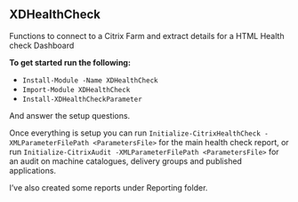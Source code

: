 ## XDHealthCheck

Functions to connect to a Citrix Farm and extract details for a HTML Health check Dashboard

**To get started run the following:**

- ```Install-Module -Name XDHealthCheck```
- ```Import-Module XDHealthCheck```
- ```Install-XDHealthCheckParameter```


And answer the setup questions.

Once everything is setup you can run  ```Initialize-CitrixHealthCheck -XMLParameterFilePath <ParametersFile>``` for the main health check report, or run ```Initialize-CitrixAudit -XMLParameterFilePath <ParametersFile>``` for an audit on machine catalogues, delivery groups and published applications.
  
I’ve also created some reports under Reporting folder.
